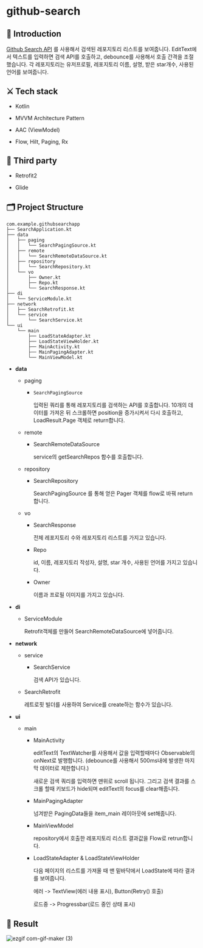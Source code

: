 # github-search
  
## 🔎 Introduction


[Github Search API](https://docs.github.com/en/rest/reference/search#search-repositories) 를 사용해서 검색된 레포지토리 리스트를 보여줍니다. EditText에서 텍스트를 입력하면 검색 API를 호출하고, debounce를 사용해서 호출 간격을 조절했습니다. 각 레포지토리는 유저프로필, 레포지토리 이름, 설명, 받은 star개수, 사용된 언어를 보여줍니다. 

## ⚔️ Tech stack


- Kotlin

- MVVM Architecture Pattern

- AAC (ViewModel)

- Flow, Hilt, Paging, Rx

  

## 📎 Third party

- Retrofit2

- Glide 

  

## 🗂 Project Structure


~~~
com.example.githubsearchapp
├── SearchApplication.kt
├── data
│   ├── paging
│   │   └── SearchPagingSource.kt
│   ├── remote
│   │   └── SearchRemoteDataSource.kt
│   ├── repository
│   │   └── SearchRepository.kt
│   └── vo
│       ├── Owner.kt
│       ├── Repo.kt
│       └── SearchResponse.kt
├── di
│   └── ServiceModule.kt
├── network
│   ├── SearchRetrofit.kt
│   └── service
│       └── SearchService.kt
└── ui
    └── main
        ├── LoadStateAdapter.kt
        ├── LoadStateViewHolder.kt
        ├── MainActivity.kt
        ├── MainPagingAdapter.kt
        └── MainViewModel.kt
~~~





- **data**   

  - paging

    - `SearchPagingSource`

      입력된 쿼리를 통해 레포지토리를 검색하는 API를 호출합니다.  10개의 데이터를 가져온 뒤 스크롤하면 position을 증가시켜서 다시 호출하고, LoadResult.Page 객체로 return합니다. 

  - remote

    - SearchRemoteDataSource

       service의 getSearchRepos 함수를 호출합니다. 

  - repository

    - SearchRepository

      SearchPagingSource 를 통해 얻은 Pager 객체를 flow로 바꿔 return 합니다.    

  - vo

    - SearchResponse

      전체 레포지토리 수와 레포지토리 리스트를 가지고 있습니다.

    - Repo

      id, 이름, 레포지토리 작성자, 설명, star 개수, 사용된 언어를 가지고 있습니다. 

    - Owner

      이름과 프로필 이미지를 가지고 있습니다. 

- **di** 

  - ServiceModule

    Retrofit객체를 만들어 SearchRemoteDataSource에 넣어줍니다. 

- **network**

  - service

    - SearchService

      검색 API가 있습니다. 

  - SearchRetrofit

    레트로핏 빌더를 사용하여 Service를 create하는 함수가 있습니다. 

- **ui**

  - main

    - MainActivity

      editText의 TextWatcher를 사용해서 값을 입력할때마다 Observable의 onNext로 발행합니다. (debounce를 사용해서 500ms내에 발생한 마지막 데이터로 제한합니다.) 

      새로운 검색 쿼리를 입력하면 맨위로 scroll 됩니다. 그리고 검색 결과를 스크롤 할때 키보드가 hide되며 editText의 focus를 clear해줍니다.  

    - MainPagingAdapter

      넘겨받은 PagingData들을 item_main 레이아웃에 set해줍니다. 

    - MainViewModel

      repository에서 호출한 레포지토리 리스트 결과값을 Flow로 retrun합니다. 

    - LoadStateAdapter & LoadStateViewHolder

      다음 페이지의 리스트를 가져올 때 맨 밑바닥에서 LoadState에 따라 결과를 보여줍니다.

      에러 -> TextView(에러 내용 표시), Button(Retry() 호출) 

      로드중 -> Progressbar(로드 중인 상태 표시)



## 📱 Result

![ezgif com-gif-maker (3)](https://user-images.githubusercontent.com/53978090/148770891-c718aa8a-88b3-43e1-8322-f59ade811f40.gif)
